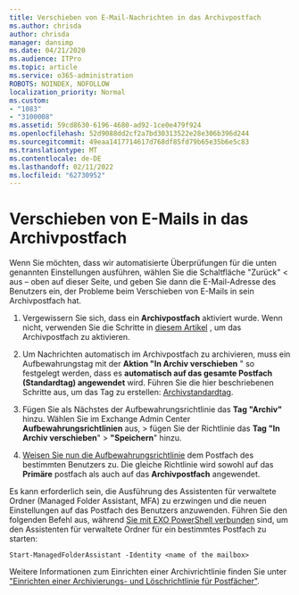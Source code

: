 ```yaml
---
title: Verschieben von E-Mail-Nachrichten in das Archivpostfach
ms.author: chrisda
author: chrisda
manager: dansimp
ms.date: 04/21/2020
ms.audience: ITPro
ms.topic: article
ms.service: o365-administration
ROBOTS: NOINDEX, NOFOLLOW
localization_priority: Normal
ms.custom:
- "1083"
- "3100008"
ms.assetid: 59cd8630-6196-4680-ad92-1ce0e479f924
ms.openlocfilehash: 52d9088dd2cf2a7bd30313522e28e306b396d244
ms.sourcegitcommit: 49eaa1417714617d768df85fd79b65e35b6e5c83
ms.translationtype: MT
ms.contentlocale: de-DE
ms.lasthandoff: 02/11/2022
ms.locfileid: "62730952"
---
```

# <a name="move-email-to-the-archive-mailbox"></a>Verschieben von E-Mails in das Archivpostfach

Wenn Sie möchten, dass wir automatisierte Überprüfungen für die unten genannten Einstellungen ausführen, wählen Sie die Schaltfläche "Zurück" < aus – oben auf dieser Seite, und geben Sie dann die E-Mail-Adresse des Benutzers ein, der Probleme beim Verschieben von E-Mails in sein Archivpostfach hat.

1. Vergewissern Sie sich, dass ein **Archivpostfach** aktiviert wurde. Wenn nicht, verwenden Sie die Schritte in [diesem Artikel](https://docs.microsoft.com/microsoft-365/compliance/enable-archive-mailboxes) , um das Archivpostfach zu aktivieren.

2. Um Nachrichten automatisch im Archivpostfach zu archivieren, muss ein Aufbewahrungstag mit der **Aktion "In Archiv verschieben** " so festgelegt werden, dass es **automatisch auf das gesamte Postfach (Standardtag) angewendet** wird. Führen Sie die hier beschriebenen Schritte aus, um das Tag zu erstellen: [Archivstandardtag](https://docs.microsoft.com/microsoft-365/compliance/set-up-an-archive-and-deletion-policy-for-mailboxes#create-a-custom-archive-default-policy-tag).

3. Fügen Sie als Nächstes der Aufbewahrungsrichtlinie das **Tag "Archiv"** hinzu. Wählen Sie im Exchange Admin Center **Aufbewahrungsrichtlinien** aus, > fügen Sie der Richtlinie das **Tag "In Archiv verschieben**" > **"Speichern**" hinzu.

4. [Weisen Sie nun die Aufbewahrungsrichtlinie](https://docs.microsoft.com/exchange/security-and-compliance/messaging-records-management/apply-retention-policy) dem Postfach des bestimmten Benutzers zu. Die gleiche Richtlinie wird sowohl auf das **Primäre** postfach als auch auf das **Archivpostfach** angewendet.

Es kann erforderlich sein, die Ausführung des Assistenten für verwaltete Ordner (Managed Folder Assistant, MFA) zu erzwingen und die neuen Einstellungen auf das Postfach des Benutzers anzuwenden. Führen Sie den folgenden Befehl aus, während [Sie mit EXO PowerShell verbunden](https://docs.microsoft.com/powershell/exchange/exchange-online/connect-to-exchange-online-powershell/connect-to-exchange-online-powershell?view=exchange-ps&preserve-view=true) sind, um den Assistenten für verwaltete Ordner für ein bestimmtes Postfach zu starten:
  
`Start-ManagedFolderAssistant -Identity <name of the mailbox>`

Weitere Informationen zum Einrichten einer Archivrichtlinie finden Sie unter ["Einrichten einer Archivierungs- und Löschrichtlinie für Postfächer"](https://docs.microsoft.com/microsoft-365/compliance/set-up-an-archive-and-deletion-policy-for-mailboxes#step-1-enable-archive-mailboxes-for-users).
  